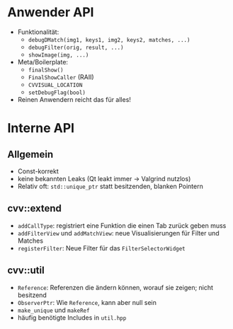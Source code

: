 Anwender API
============

* Funktionalität:
	* `debugDMatch(img1, keys1, img2, keys2, matches, ...)`
	* `debugFilter(orig, result, ...)`
	* `showImage(img, ...)`
* Meta/Boilerplate:
	* `finalShow()`
	* `FinalShowCaller` (RAII)
	* `CVVISUAL_LOCATION`
	* `setDebugFlag(bool)`
* Reinen Anwendern reicht das für alles!

Interne API
===========

Allgemein
---------

* Const-korrekt
* keine bekannten Leaks (Qt leakt immer -> Valgrind nutzlos)
* Relativ oft: `std::unique_ptr` statt besitzenden, blanken Pointern

cvv::extend
-----------

* `addCallType`: registriert eine Funktion die einen Tab zurück geben muss
* `addFilterView` und `addMatchView`: neue Visualisierungen für Filter und Matches
* `registerFilter`: Neue Filter für das `FilterSelectorWidget`

cvv::util
---------

* `Reference`: Referenzen die ändern können, worauf sie zeigen; nicht besitzend
* `ObserverPtr`: Wie `Reference`, kann aber null sein
* `make_unique` und `makeRef`
* häufig benötigte Includes in `util.hpp`

